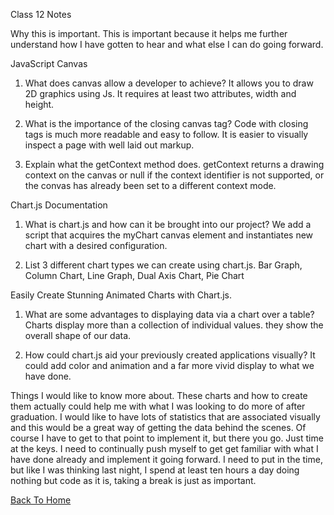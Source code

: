 Class 12 Notes

Why this is important.
  This is important because it helps me further understand how I have gotten to hear and what else I can do going forward.
  


JavaScript Canvas

1. What does canvas allow a developer to achieve?
  It allows you to draw 2D graphics using Js. It requires at least two attributes, width and height.

2. What is the importance of the closing canvas tag?
  Code with closing tags is much more readable and easy to follow. It is easier to visually inspect a page with well laid out markup.

3. Explain what the getContext method does.
  getContext returns a drawing context on the canvas or null if the context identifier is not supported, or the convas has already been set to a different context mode.
  
  

Chart.js Documentation

1. What is chart.js and how can it be brought into our project?
  We add a script that acquires the myChart canvas element and instantiates new chart with a desired configuration.

3. List 3 different chart types we can create using chart.js.
  Bar Graph, Column Chart, Line Graph, Dual Axis Chart, Pie Chart
  
  

Easily Create Stunning Animated Charts with Chart.js.

1. What are some advantages to displaying data via a chart over a table?
  Charts display more than a collection of individual values. they show the overall shape of our data.
  
2. How could chart.js aid your previously created applications visually?
  It could add color and animation and a far more vivid display to what we have done.


Things I would like to know more about.
  These charts and how to create them actually could help me with what I was looking to do more of after graduation. I would like to have lots of statistics that are associated visually and this would be a great way of getting the data behind the scenes. Of course I have to get to that point to implement it, but there you go. Just time at the keys. I need to continually push myself to get get familiar with what I have done already and implement it going forward. I need to put in the time, but like I was thinking last night, I spend at least ten hours a day doing nothing but code as it is, taking a break is just as important.



[Back To Home](../README.md)
